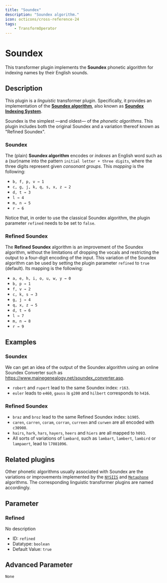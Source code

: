 ```yaml
---
title: "Soundex"
description: "Soundex algorithm."
icon: octicons/cross-reference-24
tags: 
    - TransformOperator
---
```

# Soundex
<!-- This file was generated - DO NOT CHANGE IT MANUALLY -->



This transformer plugin implements the **Soundex** phonetic algorithm for indexing names by their English sounds.

## Description

This plugin is a _linguistic_ transformer plugin. Specifically, it provides an implementation of the
[**Soundex algorithm**](https://en.wikipedia.org/wiki/Soundex), also known as
[**Soundex Indexing System**](https://www.archives.gov/research/census/soundex).

Soundex is the simplest —and oldest— of the _phonetic algorithms_. This plugin includes both the original Soundex and a
variation thereof known as "Refined Soundex".

### Soundex

The (plain) **Soundex algorithm** encodes or _indexes_ an English word such as a (sur)name into the pattern
`initial letter + three digits`, where the three digits represent given _consonant groups_. This _mapping_ is the
following:

* `b, f, p, v → 1`
* `c, g, j, k, q, s, x, z → 2`
* `d, t → 3`
* `l → 4`
* `m, n → 5`
* `r → 6`

Notice that, in order to use the classical Soundex algorithm, the plugin parameter `refined` needs to be set to `false`.

### Refined Soundex

The **Refined Soundex** algorithm is an improvement of the Soundex algorithm, without the limitations of dropping the
vocals and restricting the output to a four-digit encoding of the input. This variation of the Soundex algorithm can be
used by setting the plugin parameter `refined` to `true` (default). Its mapping is the following:

* `a, e, h, i, o, u, w, y → 0`
* `b, p → 1`
* `f, v → 2`
* `c, k, s → 3`
* `g, j → 4`
* `q, x, z → 5`
* `d, t → 6`
* `l → 7`
* `m, n → 8`
* `r → 9`

## Examples

### Soundex

We can get an idea of the output of the Soundex algorithm using an online Soundex Converter such as
https://www.mainegenealogy.net/soundex_converter.asp.

* `robert` and `rupert` lead to the same Soundex index: `r163`.
* `euler` leads to `e460`, `gauss` is `g200` and `hilbert` corresponds to `h416`.

### Refined Soundex

* `braz` and `broz` lead to the same Refined Soundex index: `b1905`.
* `caren`, `carren`, `coram`, `corran`, `curreen` and `curwen` are all encoded with `c30908`.
* `hairs`, `hark`, `hars`, `hayers`, `heers` and `hiers` are all mapped to `h093`.
* All sorts of variations of `lambard`, such as `lambart`, `lambert`, `lambird` or `lampaert`, lead to `l7081096`. 

## Related plugins

Other phonetic algorithms usually associated with Soundex are the variations or improvements implemented by the
[`NYSIIS`](https://en.wikipedia.org/wiki/New_York_State_Identification_and_Intelligence_System)
and [`Metaphone`](https://en.wikipedia.org/wiki/Metaphone) algorithms. The corresponding linguistic transformer plugins
are named accordingly.


## Parameter

### Refined

No description

- ID: `refined`
- Datatype: `boolean`
- Default Value: `true`





## Advanced Parameter

`None`